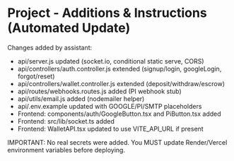 # Project - Additions & Instructions (Automated Update)

Changes added by assistant:

- api/server.js updated (socket.io, conditional static serve, CORS)
- api/controllers/auth.controller.js extended (signup/login, googleLogin, forgot/reset)
- api/controllers/wallet.controller.js extended (deposit/withdraw/escrow)
- api/routes/webhooks.routes.js added (PI webhook stub)
- api/utils/email.js added (nodemailer helper)
- api/.env.example updated with GOOGLE/PI/SMTP placeholders
- Frontend: components/auth/GoogleButton.tsx and PiButton.tsx added
- Frontend: src/lib/socket.ts added
- Frontend: WalletAPI.tsx updated to use VITE_API_URL if present

IMPORTANT: No real secrets were added. You MUST update Render/Vercel environment variables before deploying.

